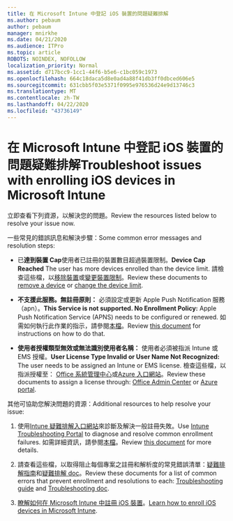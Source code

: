 ```yaml
---
title: 在 Microsoft Intune 中登記 iOS 裝置的問題疑難排解
ms.author: pebaum
author: pebaum
manager: mnirkhe
ms.date: 04/21/2020
ms.audience: ITPro
ms.topic: article
ROBOTS: NOINDEX, NOFOLLOW
localization_priority: Normal
ms.assetid: d717bcc9-1cc1-44f6-b5e6-c1bc059c1973
ms.openlocfilehash: 664c18daca5d8e0ad4a88f41db3ff0dbced606e5
ms.sourcegitcommit: 631cbb5f03e5371f0995e976536d24e9d13746c3
ms.translationtype: MT
ms.contentlocale: zh-TW
ms.lasthandoff: 04/22/2020
ms.locfileid: "43736149"
---
```

# <a name="troubleshoot-issues-with-enrolling-ios-devices-in-microsoft-intune"></a><span data-ttu-id="4b473-102">在 Microsoft Intune 中登記 iOS 裝置的問題疑難排解</span><span class="sxs-lookup"><span data-stu-id="4b473-102">Troubleshoot issues with enrolling iOS devices in Microsoft Intune</span></span>

<span data-ttu-id="4b473-103">立即查看下列資源，以解決您的問題。</span><span class="sxs-lookup"><span data-stu-id="4b473-103">Review the resources listed below to resolve your issue now.</span></span> 
  
<span data-ttu-id="4b473-104">一些常見的錯誤訊息和解決步驟：</span><span class="sxs-lookup"><span data-stu-id="4b473-104">Some common error messages and resolution steps:</span></span>
  
- <span data-ttu-id="4b473-105">已**達到裝置 Cap**使用者已註冊的裝置數目超過裝置限制。</span><span class="sxs-lookup"><span data-stu-id="4b473-105">**Device Cap Reached** The user has more devices enrolled than the device limit.</span></span> <span data-ttu-id="4b473-106">請檢查這些檔，以[移除裝置](https://docs.microsoft.com/intune/devices-wipe)或[變更裝置限制](https://docs.microsoft.com/intune/enrollment-restrictions-set#set-device-limit-restrictions)。</span><span class="sxs-lookup"><span data-stu-id="4b473-106">Review these documents to [remove a device](https://docs.microsoft.com/intune/devices-wipe) or [change the device limit](https://docs.microsoft.com/intune/enrollment-restrictions-set#set-device-limit-restrictions).</span></span>
    
- <span data-ttu-id="4b473-107">**不支援此服務。無註冊原則：** 必須設定或更新 Apple Push Notification 服務（apn）。</span><span class="sxs-lookup"><span data-stu-id="4b473-107">**This Service is not supported. No Enrollment Policy:** Apple Push Notification Service (APNS) needs to be configured or renewed.</span></span> <span data-ttu-id="4b473-108">如需如何執行此作業的指示，請參閱[本檔](https://docs.microsoft.com/intune/apple-mdm-push-certificate-get)。</span><span class="sxs-lookup"><span data-stu-id="4b473-108">Review [this document](https://docs.microsoft.com/intune/apple-mdm-push-certificate-get) for instructions on how to do that.</span></span> 
    
- <span data-ttu-id="4b473-109">**使用者授權類型無效或無法識別使用者名稱：** 使用者必須被指派 Intune 或 EMS 授權。</span><span class="sxs-lookup"><span data-stu-id="4b473-109">**User License Type Invalid or User Name Not Recognized:** The user needs to be assigned an Intune or EMS license.</span></span> <span data-ttu-id="4b473-110">檢查這些檔，以指派授權至： [Office 系統管理中心](https://docs.microsoft.com/intune/licenses-assign)或[Azure 入口網站](https://docs.microsoft.com/azure/active-directory/license-users-groups)。</span><span class="sxs-lookup"><span data-stu-id="4b473-110">Review these documents to assign a license through: [Office Admin Center](https://docs.microsoft.com/intune/licenses-assign) or [Azure portal](https://docs.microsoft.com/azure/active-directory/license-users-groups).</span></span>
    
<span data-ttu-id="4b473-111">其他可協助您解決問題的資源：</span><span class="sxs-lookup"><span data-stu-id="4b473-111">Additional resources to help resolve your issue:</span></span>
  
1. <span data-ttu-id="4b473-112">使用[Intune 疑難排解入口網站](https://devicemanagement.microsoft.com/#blade/Microsoft_Intune_DeviceSettings/TroubleshootBlade)來診斷及解決一般註冊失敗。</span><span class="sxs-lookup"><span data-stu-id="4b473-112">Use [Intune Troubleshooting Portal](https://devicemanagement.microsoft.com/#blade/Microsoft_Intune_DeviceSettings/TroubleshootBlade) to diagnose and resolve common enrollment failures.</span></span> <span data-ttu-id="4b473-113">如需詳細資訊，請參閱[本檔](https://docs.microsoft.com/intune/help-desk-operators)。</span><span class="sxs-lookup"><span data-stu-id="4b473-113">Review [this document](https://docs.microsoft.com/intune/help-desk-operators) for more details.</span></span> 
    
2. <span data-ttu-id="4b473-114">請查看這些檔，以取得阻止每個專案之註冊和解析度的常見錯誤清單：[疑難排解指南](https://support.microsoft.com/help/4039809/troubleshooting-ios-device-enrollment-in-intune)和[疑難排解 doc](https://docs.microsoft.com/intune-classic/troubleshoot/troubleshoot-device-enrollment-in-intune)。</span><span class="sxs-lookup"><span data-stu-id="4b473-114">Review these documents for a list of common errors that prevent enrollment and resolutions to each: [Troubleshooting guide](https://support.microsoft.com/help/4039809/troubleshooting-ios-device-enrollment-in-intune) and [Troubleshooting doc](https://docs.microsoft.com/intune-classic/troubleshoot/troubleshoot-device-enrollment-in-intune).</span></span>
    
3. <span data-ttu-id="4b473-115">[瞭解如何在 Microsoft Intune 中註冊 iOS 裝置](https://docs.microsoft.com/intune/ios-enroll)。</span><span class="sxs-lookup"><span data-stu-id="4b473-115">[Learn how to enroll iOS devices in Microsoft Intune](https://docs.microsoft.com/intune/ios-enroll).</span></span>
    

